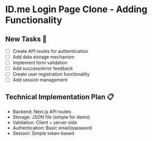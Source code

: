 # ID.me Login Page Clone - Adding Functionality

## New Tasks 🔄
- [ ] Create API routes for authentication
- [ ] Add data storage mechanism
- [ ] Implement form validation
- [ ] Add success/error feedback
- [ ] Create user registration functionality
- [ ] Add session management

## Technical Implementation Plan 📋
- Backend: Next.js API routes
- Storage: JSON file (simple for demo)
- Validation: Client + server side
- Authentication: Basic email/password
- Session: Simple token-based

